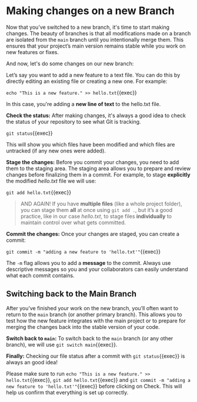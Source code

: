 # Making changes on a new Branch

Now that you’ve switched to a new branch, it's time to start making changes. The beauty of branches is that all modifications made on a branch are isolated from the `main` branch until you intentionally merge them. This ensures that your project’s main version remains stable while you work on new features or fixes.

And now, let's do some changes on our new branch:

Let’s say you want to add a new feature to a text file. You can do this by directly editing an existing file or creating a new one. For example:

`echo "This is a new feature." >> hello.txt`{{exec}}

In this case, you're adding a **new line of text** to the hello.txt file.

**Check the status:** After making changes, it's always a good idea to check the status of your repository to see what Git is tracking.

`git status`{{exec}}

This will show you which files have been modified and which files are untracked (if any new ones were added).

**Stage the changes:** Before you commit your changes, you need to add them to the staging area. The staging area allows you to prepare and review changes before finalizing them in a commit. For example, to stage **explicitly** the modified *hello.txt* file we will use:

`git add hello.txt`{{exec}}

> AND AGAIN! If you have **multiple files** (like a whole project folder), you can stage them **all** at once using `git add .`, but it’s a good practice, like in our case *hello.txt*, to stage files **individually** to maintain control over what gets committed.

**Commit the changes:** Once your changes are staged, you can create a commit:

`git commit -m "adding a new feature to 'hello.txt'"`{{exec}}

The `-m` flag allows you to add a **message** to the commit. Always use descriptive messages so you and your collaborators can easily understand what each commit contains.

## Switching back to the Main Branch

After you’ve finished your work on the new branch, you’ll often want to return to the `main` branch (or another primary branch). This allows you to test how the new feature integrates with the main project or to prepare for merging the changes back into the stable version of your code.

**Switch back to `main`:** To switch back to the `main` branch (or any other branch), we will use `git switch main`{{exec}}.

**Finally:** Checking our file status after a commit with `git status`{{exec}} is always an good idea!

Please make sure to run `echo "This is a new feature." >> hello.txt`{{exec}}, `git add hello.txt`{{exec}} and `git commit -m "adding a new feature to 'hello.txt'"`{{exec}} before clicking on Check. This will help us confirm that everything is set up correctly.

